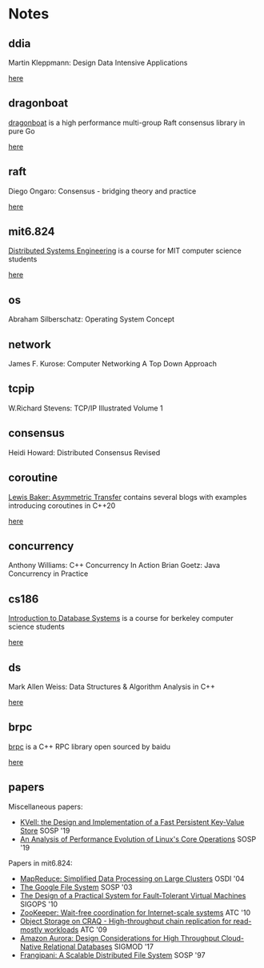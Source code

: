 # Notes

## ddia

Martin Kleppmann: Design Data Intensive Applications

[here](https://github.com/JasonYuchen/notes/tree/master/ddia)

## dragonboat

[dragonboat](https://github.com/lni/dragonboat) is a high performance multi-group Raft consensus library in pure Go

[here](https://github.com/JasonYuchen/notes/tree/master/dragonboat)

## raft

Diego Ongaro: Consensus - bridging theory and practice

[here](https://github.com/JasonYuchen/notes/tree/master/raft)

## mit6.824

[Distributed Systems Engineering](https://pdos.csail.mit.edu/6.824/schedule.html) is a course for MIT computer science students

[here](https://github.com/JasonYuchen/notes/tree/master/mit6.824)

## os

Abraham Silberschatz: Operating System Concept

## network

James F. Kurose: Computer Networking A Top Down Approach

## tcpip

W.Richard Stevens: TCP/IP Illustrated Volume 1

## consensus

Heidi Howard: Distributed Consensus Revised

## coroutine

[Lewis Baker: Asymmetric Transfer](https://lewissbaker.github.io/) contains several blogs with examples introducing coroutines in C++20

[here](mit6.824)

## concurrency

Anthony Williams: C++ Concurrency In Action
Brian Goetz: Java Concurrency in Practice

## cs186

[Introduction to Database Systems](https://cs186berkeley.net/) is a course for berkeley computer science students

[here](https://github.com/JasonYuchen/notes/tree/master/cs186)

## ds

Mark Allen Weiss: Data Structures & Algorithm Analysis in C++

[here](https://github.com/JasonYuchen/notes/tree/master/ds)

## brpc

[brpc](https://github.com/apache/incubator-brpc/tree/master/docs/cn) is a C++ RPC library open sourced by baidu

[here](https://github.com/JasonYuchen/notes/tree/master/brpc)

## papers

Miscellaneous papers:

- [KVell: the Design and Implementation of a Fast Persistent Key-Value Store](papers/2019_SOSP_KVell.md) SOSP '19
- [An Analysis of Performance Evolution of Linux's Core Operations](papers/2019_SOSP_Syscall.md) SOSP '19

Papers in mit6.824:

- [MapReduce: Simplified Data Processing on Large Clusters](mit6.824/MapReduce.md) OSDI '04
- [The Google File System](mit6.824/GFS.md) SOSP '03
- [The Design of a Practical System for Fault-Tolerant Virtual Machines](mit6.824/Fault_Tolerant_VM.md) SIGOPS '10
- [ZooKeeper: Wait-free coordination for Internet-scale systems](mit6.824/ZooKeeper.md) ATC '10
- [Object Storage on CRAQ - High-throughput chain replication for read-mostly workloads](mit6.824/CRAQ_Chain_Replication.md) ATC '09
- [Amazon Aurora: Design Considerations for High Throughput Cloud-Native Relational Databases](mit6.824/Aurora.md) SIGMOD '17
- [Frangipani: A Scalable Distributed File System](mit6.824/Frangipani.md) SOSP '97
